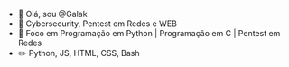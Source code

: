 - 👋 Olá, sou @Galak
- 👀 Cybersecurity, Pentest em Redes e WEB
- 🌱 Foco em Programação em Python | Programação em C | Pentest em Redes
- ✏️ Python, JS, HTML, CSS, Bash
